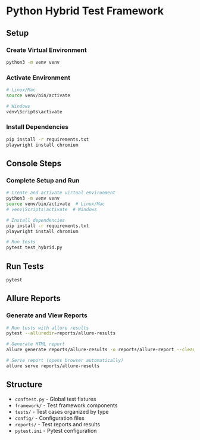 # Python Hybrid Test Framework

## Setup

### Create Virtual Environment
```bash
python3 -m venv venv
```

### Activate Environment
```bash
# Linux/Mac
source venv/bin/activate

# Windows
venv\Scripts\activate
```

### Install Dependencies
```bash
pip install -r requirements.txt
playwright install chromium
```

## Console Steps

### Complete Setup and Run
```bash
# Create and activate virtual environment
python3 -m venv venv
source venv/bin/activate  # Linux/Mac
# venv\Scripts\activate  # Windows

# Install dependencies
pip install -r requirements.txt
playwright install chromium

# Run tests
pytest test_hybrid.py
```

## Run Tests
```bash
pytest
```

## Allure Reports

### Generate and View Reports
```bash
# Run tests with allure results
pytest --alluredir=reports/allure-results

# Generate HTML report
allure generate reports/allure-results -o reports/allure-report --clean

# Serve report (opens browser automatically)
allure serve reports/allure-results
```

## Structure
- `conftest.py` - Global test fixtures
- `framework/` - Test framework components
- `tests/` - Test cases organized by type
- `config/` - Configuration files
- `reports/` - Test reports and results
- `pytest.ini` - Pytest configuration